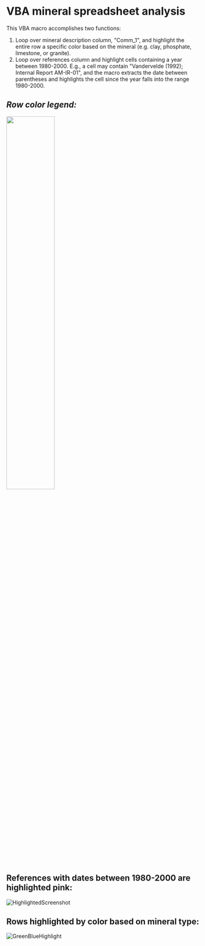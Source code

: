 # VBA mineral spreadsheet analysis

This VBA macro accomplishes two functions:
1) Loop over mineral description column, "Comm_1", and highlight the entire row a specific color based on the mineral (e.g. clay, phosphate, limestone, or granite).
2) Loop over references column and highlight cells containing a year between 1980-2000. 
E.g., a cell may contain "Vandervelde (1992);  Internal Report AM-IR-01", and the macro extracts the date between parentheses and highlights the cell since the year falls into the range 1980-2000.

## *Row color legend:*
<img src="https://user-images.githubusercontent.com/69328795/89601811-99db5f80-d822-11ea-8536-561aee381bb7.png" width=50% height=50%>

## References with dates between 1980-2000 are highlighted pink:
![HighlightedScreenshot](https://user-images.githubusercontent.com/69328795/89600786-13258300-d820-11ea-9fe7-9ac0a50080ae.png)

## Rows highlighted by color based on mineral type:
![GreenBlueHighlight](https://user-images.githubusercontent.com/69328795/89600802-1f114500-d820-11ea-96a0-11f8b08aa447.png)



